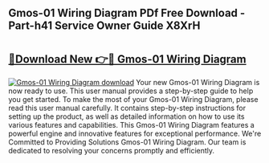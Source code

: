 ## Gmos-01 Wiring Diagram PDf Free Download - Part-h41 Service Owner Guide X8XrH

# <h2><a href="http://dfs0yua.blite.top/?on=Gmos-01+Wiring+Diagram">🔗Download New 👉🔴 Gmos-01 Wiring Diagram</a></h2>

[![Gmos-01 Wiring Diagram download](https://i.imgur.com/lujVjoI.png)](http://dfs0yua.blite.top/?on=Gmos-01+Wiring+Diagram)
Your new Gmos-01 Wiring Diagram is now ready to use. This user manual provides a step-by-step guide to help you get started. To make the most of your Gmos-01 Wiring Diagram, please read this user manual carefully. It contains step-by-step instructions for setting up the product, as well as detailed information on how to use its various features and capabilities. This Gmos-01 Wiring Diagram features a powerful engine and innovative features for exceptional performance. We're Committed to Providing Solutions Gmos-01 Wiring Diagram. Our team is dedicated to resolving your concerns promptly and efficiently.
